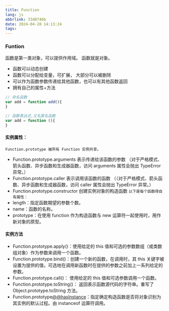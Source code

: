 ```yaml
---
title: Function
lang: js
abbrlink: 33d8746b
date: 2024-04-28 14:13:24
tags:
---
```



### Funtion
函数是第一类对象，可以提供作用域。
函数就是对象。
+ 函数可以动态创建
+ 函数可以分配给变量，可扩展， 大部分可以被删除
+ 可以作为函数参数传递给其他函数，也可以有其他函数返回
+ 拥有自己的属性+方法

<!-- more -->
```js
// 命名函数
var add = function add(){
}

// 函数表达式,又名匿名函数
var add = function (){
}
```
#### 实例属性：
`Function.prototype 被所有 Function 实例共享。`
+ Function.prototype.arguments 表示传递给该函数的参数 （对于严格模式、箭头函数、异步函数和生成器函数，访问 arguments 属性会抛出 TypeError 异常。）
+ Function.prototype.caller 表示调用该函数的函数 （（对于严格模式、箭头函数、异步函数和生成器函数，访问 caller 属性会抛出 TypeError 异常。）
+ Function.prototype.constructor 创建实例对象的构造函数
`以下是每个函数得自有属性：`
+ length：指定函数期望的参数个数。
+ name：函数的名称。
+ prototype：在使用 function 作为构造函数与 new 运算符一起使用时，用作新对象的原型。

#### 实例方法
+ Function.prototype.apply()：使用给定的 this 值和可选的参数数组（或类数组对象）作为参数来调用一个函数。
+ Function.prototype.bind()：创建一个新的函数，在调用时，其 this 关键字被设置为提供的值，可选地在调用新函数时在提供的参数之前加上一系列给定的参数。
+ Function.prototype.call()： 使用给定的 this 值和可选参数调用一个函数。
+ Function.prototype.toString()： 返回表示函数源代码的字符串。重写了 Object.prototype.toString 方法。
+ Function.prototype[@@hasInstance]()：指定确定构造函数是否将对象识别为其实例的默认过程。由 instanceof 运算符调用。